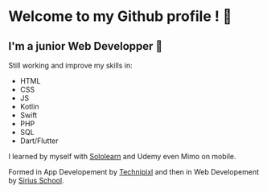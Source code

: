 # Welcome to my Github profile ! :panda_face:

<!--
**FeryLuc/FeryLuc** is a ✨ _special_ ✨ repository because its `README.md` (this file) appears on your GitHub profile.

Here are some ideas to get you started:

- 🔭 I’m currently working on ...
- 🌱 I’m currently learning ...
- 👯 I’m looking to collaborate on ...
- 🤔 I’m looking for help with ...
- 💬 Ask me about ...
- 📫 How to reach me: ...
- 😄 Pronouns: ...
- ⚡ Fun fact: ...
-->
## I'm a junior Web Developper :baby:

Still working and improve my skills in:

* HTML
* CSS
* JS
* Kotlin
* Swift
* PHP
* SQL
* Dart/Flutter

I learned by myself with [Sololearn](https://www.sololearn.com/profile/27474918) and Udemy even Mimo on mobile.

Formed in App Developement by [Technipixl](https://github.com/technipixl) and then in Web Developement by [Sirius School](https://github.com/sirius-school).
